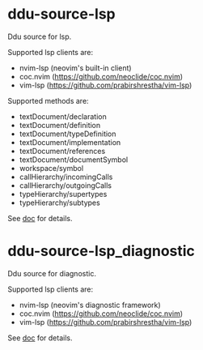 # ddu-source-lsp

Ddu source for lsp.

Supported lsp clients are:
- nvim-lsp (neovim's built-in client)
- coc.nvim (https://github.com/neoclide/coc.nvim)
- vim-lsp (https://github.com/prabirshrestha/vim-lsp)

Supported methods are:
- textDocument/declaration
- textDocument/definition
- textDocument/typeDefinition
- textDocument/implementation
- textDocument/references
- textDocument/documentSymbol
- workspace/symbol
- callHierarchy/incomingCalls
- callHierarchy/outgoingCalls
- typeHierarchy/supertypes
- typeHierarchy/subtypes

See [doc](./doc/ddu-source-lsp.txt) for details.

# ddu-source-lsp_diagnostic

Ddu source for diagnostic.

Supported lsp clients are:
- nvim-lsp (neovim's diagnostic framework)
- coc.nvim (https://github.com/neoclide/coc.nvim)
- vim-lsp (https://github.com/prabirshrestha/vim-lsp)

See [doc](./doc/ddu-source-lsp_diagnostic.txt) for details.
